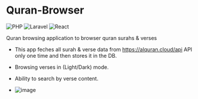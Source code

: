# Quran-Browser
![PHP](https://img.shields.io/badge/PHP-%23A61D3A?logo=php&logoColor=white) 
![Laravel](https://img.shields.io/badge/Laravel-%23FF2D20?logo=laravel&logoColor=white) 
![React](https://img.shields.io/badge/React-%2300D8FF?logo=react&logoColor=white) 

Quran browsing application to browser quran surahs &amp; verses

* This app feches all surah & verse data from https://alquran.cloud/api API only one time and then stores it in the DB.
* Browsing verses in (Light/Dark) mode.
* Ability to search by verse content.
 
* ![image](https://github.com/user-attachments/assets/1f170a9f-d70e-42fa-8814-2af144c8103d)
